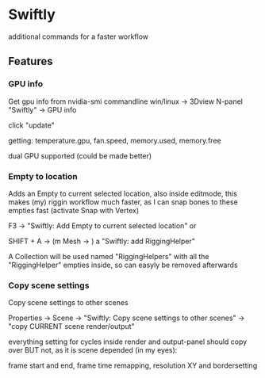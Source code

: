 # Swiftly
 additional commands for a faster workflow

## Features
### GPU info
Get gpu info from nvidia-smi commandline win/linux -> 3Dview N-panel "Swiftly" -> GPU info

click "update"

getting: 
temperature.gpu, fan.speed, memory.used, memory.free

dual GPU supported (could be made better)

### Empty to location ###
Adds an Empty to current selected location, also inside editmode, this makes (my) riggin workflow much faster, as I can snap bones to these empties fast (activate Snap with Vertex)

F3 -> "Swiftly: Add Empty to current selected location" or

SHIFT + A -> (m Mesh -> ) a "Swiftly: add RiggingHelper"

A Collection will be used named "RiggingHelpers" with all the "RiggingHelper" empties inside, so can easyly be removed afterwards

### Copy scene settings ###
Copy scene settings to other scenes

Properties -> Scene -> "Swiftly: Copy scene settings to other scenes" -> "copy CURRENT scene render/output"

everything setting for cycles inside render and output-panel should copy over BUT not, as it is scene depended (in my eyes):

frame start and end, frame time remapping, resolution XY and bordersetting
